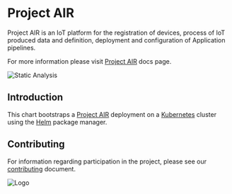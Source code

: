 # Project AIR

Project AIR is an IoT platform for the registration of devices, process of IoT produced data and definition, deployment and configuration of Application pipelines.

For more information please visit [Project AIR](https://tibcosoftware.github.io/labs-air/) docs page.

![Static Analysis](https://github.com/TIBCOSoftware/labs-air-charts/workflows/Static%20Analysis/badge.svg)

## Introduction

This chart bootstraps a [Project AIR](https://tibcosoftware.github.io/labs-air/) deployment on a [Kubernetes](http://kubernetes.io) cluster using the [Helm](https://helm.sh) package manager.

## Contributing

For information regarding participation in the project, please see our
[contributing](https://github.com/TIBCOSoftware/labs-air/CONTRIBUTING.md)
document.

![Logo](https://tibcosoftware.github.io/TIBCO-LABS/about/tibcolabs-brand.png "Labs Logo")

